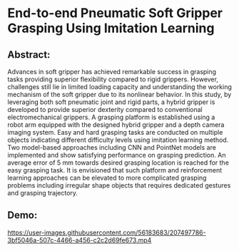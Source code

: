 # End-to-end Pneumatic Soft Gripper Grasping Using Imitation Learning

## Abstract:
Advances in soft gripper has achieved remarkable success in grasping tasks providing superior flexibility compared to rigid grippers. However, challenges still lie in limited loading capacity and understanding the working mechanism of the soft gripper due to its nonlinear behavior. In this study, by leveraging both soft pneumatic joint and rigid parts, a hybrid gripper is developed to provide superior dexterity compared to conventional electromechanical grippers. A grasping platform is established using a robot arm equipped with the designed hybrid gripper and a depth camera imaging system. Easy and hard grasping tasks are conducted on multiple objects indicating different difficulty levels using imitation learning method. Two model-based approaches including CNN and PointNet models are implemented and show satisfying performance on grasping prediction. An average error of 5 mm towards desired grasping location is reached for the easy grasping task. It is envisioned that such platform and reinforcement learning approaches can be elevated to more complicated grasping problems including irregular shape objects that requires dedicated gestures and grasping trajectory.  

## Demo:


https://user-images.githubusercontent.com/56183683/207497786-3bf5046a-507c-4466-a456-c2c2d69fe673.mp4

